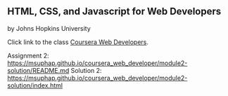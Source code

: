 ## HTML, CSS, and Javascript for Web Developers
by Johns Hopkins University



Click link to the class [Coursera Web Developers](https://www.coursera.org/learn/html-css-javascript-for-web-developers/home/welcome).

Assignment 2: https://msuphap.github.io/coursera_web_developer/module2-solution/README.md
Solution 2: https://msuphap.github.io/coursera_web_developer/module2-solution/index.html
